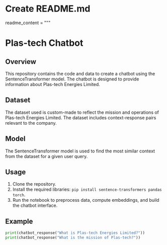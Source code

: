 # Create README.md
readme_content = """
# Plas-tech Chatbot

## Overview
This repository contains the code and data to create a chatbot using the SentenceTransformer model. The chatbot is designed to provide information about Plas-tech Energies Limited.

## Dataset
The dataset used is custom-made to reflect the mission and operations of Plas-tech Energies Limited. The dataset includes context-response pairs relevant to the company.

## Model
The SentenceTransformer model is used to find the most similar context from the dataset for a given user query.

## Usage
1. Clone the repository.
2. Install the required libraries: `pip install sentence-transformers pandas torch`.
3. Run the notebook to preprocess data, compute embeddings, and build the chatbot interface.

## Example
```python
print(chatbot_response("What is Plas-tech Energies Limited?"))
print(chatbot_response("What is the mission of Plas-tech?"))
